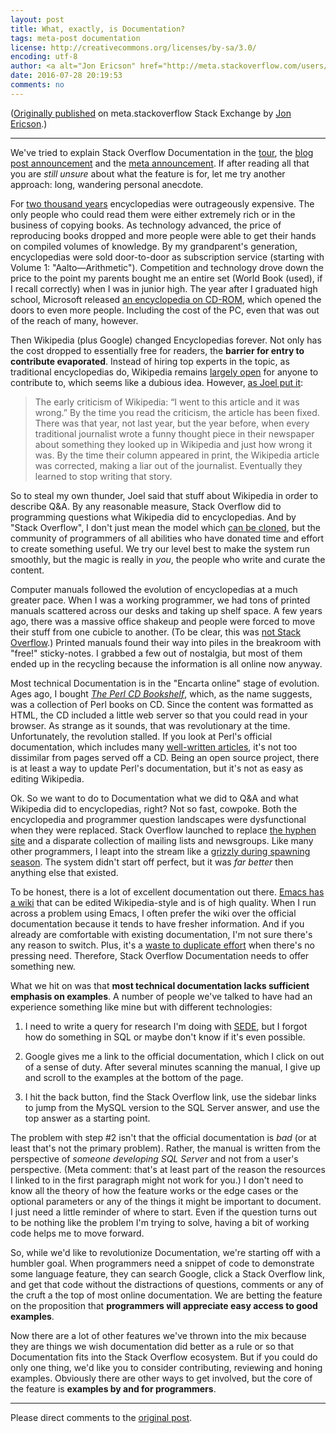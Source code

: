 ```yaml
---
layout: post
title: What, exactly, is Documentation?
tags: meta-post documentation
license: http://creativecommons.org/licenses/by-sa/3.0/
encoding: utf-8
author: <a alt="Jon Ericson" href="http://meta.stackoverflow.com/users/1438/jon-ericson">Jon Ericson</a>
date: 2016-07-28 20:19:53
comments: no
---
```


([Originally published](http://meta.stackoverflow.com/a/330003/1438)
on meta.stackoverflow Stack Exchange by <a alt="Jon Ericson"
href="http://meta.stackoverflow.com/users/1438/jon-ericson">Jon
Ericson</a>.)

---

We've tried to explain Stack Overflow Documentation in the [tour](https://web.archive.org/web/20170803203242/https://stackoverflow.com/tour/documentation), the [blog post announcement](https://blog.stackoverflow.com/2016/07/introducing-stack-overflow-documentation-beta/) and the [meta announcement](http://meta.stackoverflow.com/questions/328405/documentation-has-entered-public-beta). If after reading all that you are _still unsure_ about what the feature is for, let me try another approach: long, wandering personal anecdote. 

For [two thousand years](https://en.wikipedia.org/wiki/History_of_encyclopedias) encyclopedias were outrageously expensive. The only people who could read them were either extremely rich or in the business of copying books. As technology advanced, the price of reproducing books dropped and more people were able to get their hands on compiled volumes of knowledge. By my grandparent's generation, encyclopedias were sold door-to-door as subscription service (starting with Volume 1: "Aalto—Arithmetic"). Competition and technology drove down the price to the point my parents bought me an entire set (World Book (used), if I recall correctly) when I was in junior high. The year after I graduated high school, Microsoft released [an encyclopedia on CD-ROM](https://en.wikipedia.org/wiki/Encarta), which opened the doors to even more people. Including the cost of the PC, even that was out of the reach of many, however. 

Then Wikipedia (plus Google) changed Encyclopedias forever. Not only has the cost dropped to essentially free for readers, the **barrier for entry to contribute evaporated**. Instead of hiring top experts in the topic, as traditional encyclopedias do, Wikipedia remains [largely open](https://en.wikipedia.org/wiki/Wikipedia#Openness) for anyone to contribute to, which seems like a dubious idea. However, [as Joel put it](http://www.joelonsoftware.com/items/2008/12/28.html):

> The early criticism of Wikipedia: “I went to this article and it was wrong.” By the time you read the criticism, the article has been fixed. There was that year, not last year, but the year before, when every traditional journalist wrote a funny thought piece in their newspaper about something they looked up in Wikipedia and just how wrong it was. By the time their column appeared in print, the Wikipedia article was corrected, making a liar out of the journalist. Eventually they learned to stop writing that story.

So to steal my own thunder, Joel said that stuff about Wikipedia in order to describe Q&A. By any reasonable measure, Stack Overflow did to programming questions what Wikipedia did to encyclopedias. And by "Stack Overflow", I don't just mean the model which [can be cloned](http://meta.stackexchange.com/questions/2267/stack-exchange-clones), but the community of programmers of all abilities who have donated time and effort to create something useful. We try our level best to make the system run smoothly, but the magic is really in _you_, the people who write and curate the content.

Computer manuals followed the evolution of encyclopedias at a much greater pace. When I was a working programmer, we had tons of printed manuals scattered across our desks and taking up shelf space. A few years ago, there was a massive office shakeup and people were forced to move their stuff from one cubicle to another. (To be clear, this was [not Stack Overflow](https://blog.stackoverflow.com/2015/01/why-we-still-believe-in-private-offices/).) Printed manuals found their way into piles in the breakroom with "free!" sticky-notes. I grabbed a few out of nostalgia, but most of them ended up in the recycling because the information is all online now anyway.

Most technical Documentation is in the "Encarta online" stage of evolution. Ages ago, I bought [_The Perl CD Bookshelf_](http://www.oreilly.com/pub/pr/861), which, as the name suggests, was a collection of Perl books on CD. Since the content was formatted as HTML, the CD included a little web server so that you could read in your browser. As strange as it sounds, that was revolutionary at the time. Unfortunately, the revolution stalled. If you look at Perl's official documentation, which includes many [well-written articles](http://perldoc.perl.org/perllol.html), it's not too dissimilar from pages served off a CD. Being an open source project, there is at least a way to update Perl's documentation, but it's not as easy as editing Wikipedia. 

Ok. So we want to do to Documentation what we did to Q&A and what Wikipedia did to encyclopedias, right? Not so fast, cowpoke. Both the encyclopedia and programmer question landscapes were dysfunctional when they were replaced. Stack Overflow launched to replace [the hyphen site](http://meta.stackexchange.com/q/12989/1438) and a disparate collection of mailing lists and newsgroups. Like many other programmers, I leapt into the stream like a [grizzly during spawning season](https://www.nps.gov/yell/learn/nature/beartrout.htm). The system didn't start off perfect, but it was _far better_ then anything else that existed. 

To be honest, there is a lot of excellent documentation out there. [Emacs has a wiki](https://emacswiki.org/) that can be edited Wikipedia-style and is of high quality. When I run across a problem using Emacs, I often prefer the wiki over the official documentation because it tends to have fresher information. And if you already are comfortable with existing documentation, I'm not sure there's any reason to switch. Plus, it's a [waste to duplicate effort](http://meta.stackoverflow.com/a/328807/1438) when there's no pressing need. Therefore, Stack Overflow Documentation needs to offer something new. 

What we hit on was that **most technical documentation lacks sufficient emphasis on examples**. A number of people we've talked to have had an experience something like mine but with different technologies:

1. I need to write a query for research I'm doing with [SEDE](http://data.stackexchange.com/), but I forgot how do something in SQL or maybe don't know if it's even possible.

2. Google gives me a link to the official documentation, which I click on out of a sense of duty. After several minutes scanning the manual, I give up and scroll to the examples at the bottom of the page.

3. I hit the back button, find the Stack Overflow link, use the sidebar links to jump from the MySQL version to the SQL Server answer, and use the top answer as a starting point.

The problem with step #2 isn't that the official documentation is _bad_ (or at least that's not the primary problem). Rather, the manual is written from the perspective of _someone developing SQL Server_ and not from a user's perspective. (Meta comment: that's at least part of the reason the resources I linked to in the first paragraph might not work for you.) I don't need to know all the theory of how the feature works or the edge cases or the optional parameters or any of the things it might be important to document. I just need a little reminder of where to start. Even if the question turns out to be nothing like the problem I'm trying to solve, having a bit of working code helps me to move forward.

So, while we'd like to revolutionize Documentation, we're starting off with a humbler goal. When programmers need a snippet of code to demonstrate some language feature, they can search Google, click a Stack Overflow link, and get that code without the distractions of questions, comments or any of the cruft a the top of most online documentation. We are betting the feature on the proposition that **programmers will appreciate easy access to good examples**. 

Now there are a lot of other features we've thrown into the mix because they are things we wish documentation did better as a rule or so that Documentation fits into the Stack Overflow ecosystem. But if you could do only one thing, we'd like you to consider contributing, reviewing and honing examples. Obviously there are other ways to get involved, but the core of the feature is **examples by and for programmers**.

---

Please direct comments to the [original post](http://meta.stackoverflow.com/a/330003/1438).


<!--  LocalWords:  leapt utf href http Aalto SEDE MySQL SQL
 -->
<!--  LocalWords:  LocalWords
 -->
